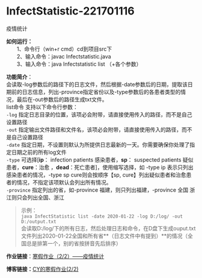 # InfectStatistic-221701116
疫情统计

**如何运行：**  
&emsp;&emsp;1、命令行（win+r cmd）cd到项目src下  
&emsp;&emsp;2、输入命令：javac Infectstatistic.java  
&emsp;&emsp;3、输入命令：java Infectstatistic list （+各个参数）  

**功能简介**：  
会读取-log参数后的路径下的日志文件，然后根据-date参数后的日期，提取该日期前的日志信息，列出-province指定省份以及-type参数后的各患者类型的情况，最后在-out参数后的路径生成txt文件。  
list命令 支持以下命令行参数：  
`-log` 指定日志目录的位置，该项必会附带，请直接使用传入的路径，而不是自己设置路径  
`-out` 指定输出文件路径和文件名，该项必会附带，请直接使用传入的路径，而不是自己设置路径  
`-date` 指定日期，不设置则默认为所提供日志最新的一天。你需要确保你处理了指定日期之前的所有log文件  
`-type` 可选择[**ip**： infection patients 感染患者，**sp**： suspected patients 疑似患者，**cure**：治愈 ，**dead**：死亡患者]，使用缩写选择，如 -type ip 表示只列出感染患者的情况，-type sp cure则会按顺序【sp, cure】列出疑似患者和治愈患者的情况，不指定该项默认会列出所有情况。  
`-province` 指定列出的省，如-province 福建，则只列出福建，-province 全国 浙江则只会列出全国、浙江  
>示例：  
`java InfectStatistic list -date 2020-01-22 -log D:/log/ -out D:/output.txt`  
会读取D:/log/下的所有日志，然后处理日志和命令，在D盘下生成ouput.txt文件列出2020-01-22全国和所有省**（日志文件中有提到）**的情况（全国总是排第一个，别的省按拼音先后排序）

**作业链接**：[寒假作业（2/2）——疫情统计](https://edu.cnblogs.com/campus/fzu/2020SpringW/homework/10281)  

**博客链接：**[CY的寒假作业(2/2)](https://www.cnblogs.com/cy221701116/p/12291665.html)